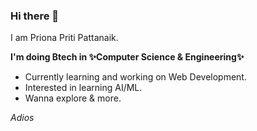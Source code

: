 ### Hi there 👋

<!--
**priona-priti/priona-priti** is a ✨ _special_ ✨ repository because its `README.md` (this file) appears on your GitHub profile.
-->
I am Priona Priti Pattanaik.

**I'm doing Btech in ✨Computer Science & Engineering✨**

- Currently learning and working on Web Development.
- Interested in learning AI/ML.
- Wanna explore & more.

*Adios*




